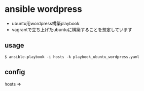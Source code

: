 # ansible wordpress

- ubuntu用wordpress構築playbook
- vagrantで立ち上げたubuntuに構築することを想定しています

## usage

    $ ansible-playbook -i hosts -k playbook_ubuntu_wordpress.yaml


## config

hosts => 

